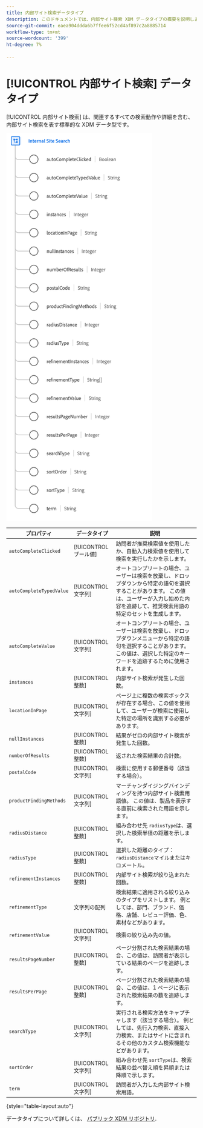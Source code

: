 ```yaml
---
title: 内部サイト検索データタイプ
description: このドキュメントでは、内部サイト検索 XDM データタイプの概要を説明します。
source-git-commit: eaea904ddda6b7ffee6f52cd4af897c2a8885714
workflow-type: tm+mt
source-wordcount: '399'
ht-degree: 7%

---
```


# [!UICONTROL 内部サイト検索] データタイプ

[!UICONTROL 内部サイト検索] は、関連するすべての検索動作や詳細を含む、内部サイト検索を表す標準的な XDM データ型です。

![](../images/data-types/internal-site-search.png)

| プロパティ | データタイプ | 説明 |
| --- | --- | --- |
| `autoCompleteClicked` | [!UICONTROL ブール値] | 訪問者が推奨検索値を使用したか、自動入力検索値を使用して検索を実行したかを示します。 |
| `autoCompleteTypedValue` | [!UICONTROL 文字列] | オートコンプリートの場合、ユーザーは検索を放棄し、ドロップダウンから特定の語句を選択することがあります。 この値は、ユーザーが入力し始めた内容を追跡して、推奨検索用語の特定のセットを生成します。 |
| `autoCompleteValue` | [!UICONTROL 文字列] | オートコンプリートの場合、ユーザーは検索を放棄し、ドロップダウンメニューから特定の語句を選択することがあります。 この値は、選択した特定のキーワードを追跡するために使用されます。 |
| `instances` | [!UICONTROL 整数] | 内部サイト検索が発生した回数。 |
| `locationInPage` | [!UICONTROL 文字列] | ページ上に複数の検索ボックスが存在する場合、この値を使用して、ユーザーが検索に使用した特定の場所を識別する必要があります。 |
| `nullInstances` | [!UICONTROL 整数] | 結果がゼロの内部サイト検索が発生した回数。 |
| `numberOfResults` | [!UICONTROL 整数] | 返された検索結果の合計数。 |
| `postalCode` | [!UICONTROL 文字列] | 検索に使用する郵便番号（該当する場合）。 |
| `productFindingMethods` | [!UICONTROL 文字列] | マーチャンダイジングバインディングを持つ内部サイト検索用語値。 この値は、製品を表示する直前に検索された用語を示します。 |
| `radiusDistance` | [!UICONTROL 整数] | 組み合わせ先 `radiusType`は、選択した検索半径の距離を示します。 |
| `radiusType` | [!UICONTROL 整数] | 選択した距離のタイプ： `radiusDistance`マイルまたはキロメートル。 |
| `refinementInstances` | [!UICONTROL 整数] | 内部サイト検索が絞り込まれた回数。 |
| `refinementType` | 文字列の配列 | 検索結果に適用される絞り込みのタイプをリストします。 例としては、部門、ブランド、価格、店舗、レビュー評価、色、素材などがあります。 |
| `refinementValue` | [!UICONTROL 文字列] | 検索の絞り込み先の値。 |
| `resultsPageNumber` | [!UICONTROL 整数] | ページ分割された検索結果の場合、この値は、訪問者が表示している結果のページを追跡します。 |
| `resultsPerPage` | [!UICONTROL 整数] | ページ分割された検索結果の場合、この値は、1 ページに表示された検索結果の数を追跡します。 |
| `searchType` | [!UICONTROL 文字列] | 実行される検索方法をキャプチャします（該当する場合）。 例としては、先行入力検索、直接入力検索、またはサイトに含まれるその他のカスタム検索機能などがあります。 |
| `sortOrder` | [!UICONTROL 文字列] | 組み合わせ先 `sortType`は、検索結果の並べ替え順を昇順または降順で示します。 |
| `term` | [!UICONTROL 文字列] | 訪問者が入力した内部サイト検索用語。 |

{style=&quot;table-layout:auto&quot;}

データタイプについて詳しくは、 [パブリック XDM リポジトリ](https://github.com/adobe/xdm/blob/master/docs/reference/datatypes/internal-site-search.schema.json).

